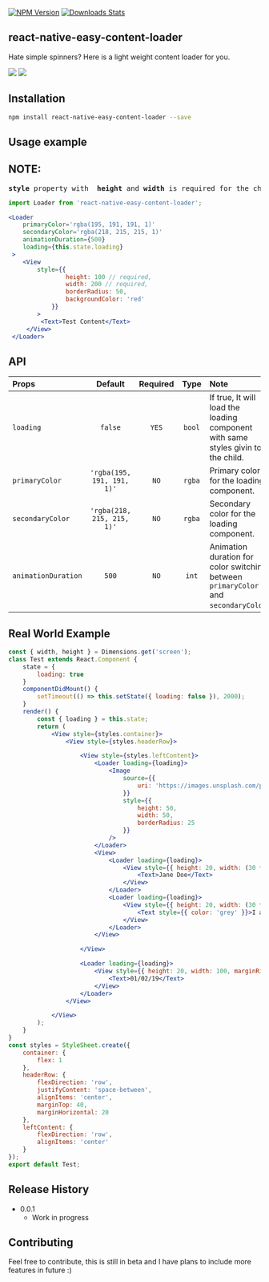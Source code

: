 
[![NPM Version][npm-image]][npm-url]
[![Downloads Stats][npm-downloads]][npm-url]
## react-native-easy-content-loader
Hate simple spinners? Here is a light weight content loader for you.

![](content-loader-gif-2.gif)
![](content-loading-gif-2.gif)

## Installation

```sh
npm install react-native-easy-content-loader --save
```

## Usage example

## NOTE: 
<pre>
<b>style</b> property with  <b>height</b> and <b>width</b> is required for the child component sample
</pre>

```js
import Loader from 'react-native-easy-content-loader';
```

```jsx
<Loader
    primaryColor='rgba(195, 191, 191, 1)'
    secondaryColor='rgba(218, 215, 215, 1)'
    animationDuration={500}
    loading={this.state.loading}
 >
    <View
        style={{
                height: 100 // required,
                width: 200 // required,
                borderRadius: 50,
                backgroundColor: 'red'
            }}
        >
         <Text>Test Content</Text>
     </View>
 </Loader>
```
## API
| Props | Default | Required | Type | Note |
|:---|:---:|:---:|:---:|:------|
| `loading` | `false` | `YES` |  `bool` | If true, It will load the loading component with same styles givin to the child.
| `primaryColor` | `'rgba(195, 191, 191, 1)'` | `NO` | `rgba`  | Primary color for the loading component.
| `secondaryColor` | `'rgba(218, 215, 215, 1)'` | `NO` | `rgba`  | Secondary color for the loading component.
| `animationDuration` | `500` | `NO` | `int`  | Animation duration for color switching between `primaryColor` and `secondaryColor`.

## Real World Example

```jsx
const { width, height } = Dimensions.get('screen');
class Test extends React.Component {
    state = {
        loading: true
    }
    componentDidMount() {
        setTimeout(() => this.setState({ loading: false }), 2000);
    }
    render() {
        const { loading } = this.state;
        return (
            <View style={styles.container}>
                <View style={styles.headerRow}>

                    <View style={styles.leftContent}>
                        <Loader loading={loading}>
                            <Image
                                source={{
                                    uri: 'https://images.unsplash.com/photo-1548600518-98810c895859?ixlib=rb-1.2.1&ixid=eyJhcHBfaWQiOjEyMDd9&auto=format&fit=crop&w=1534&q=80'
                                }}
                                style={{
                                    height: 50,
                                    width: 50,
                                    borderRadius: 25
                                }}
                            />
                        </Loader>
                        <View>
                            <Loader loading={loading}>
                                <View style={{ height: 20, width: (30 * width) / 100, marginLeft: 15 }}>
                                    <Text>Jane Doe</Text>
                                </View>
                            </Loader>
                            <Loader loading={loading}>
                                <View style={{ height: 20, width: (30 * width) / 100, marginLeft: 15, marginTop: 10 }}>
                                    <Text style={{ color: 'grey' }}>I am Jane Doe.</Text>
                                </View>
                            </Loader>
                        </View>

                    </View>

                    <Loader loading={loading}>
                        <View style={{ height: 20, width: 100, marginRight: 15 }}>
                            <Text>01/02/19</Text>
                        </View>
                    </Loader>
                </View>

            </View>
        );
    }
}
const styles = StyleSheet.create({
    container: {
        flex: 1
    },
    headerRow: {
        flexDirection: 'row',
        justifyContent: 'space-between',
        alignItems: 'center',
        marginTop: 40,
        marginHorizontal: 20
    },
    leftContent: {
        flexDirection: 'row',
        alignItems: 'center'
    }
});
export default Test;


```

## Release History

* 0.0.1
    * Work in progress


## Contributing

Feel free to contribute, this is still in beta and I have plans to include more features in future :)

<!-- Markdown link & img dfn's -->
[npm-image]: https://img.shields.io/npm/v/react-native-easy-content-loader.svg
[npm-url]: https://www.npmjs.com/search?q=react-native-easy-content-loader
[npm-downloads]: https://img.shields.io/npm/dm/react-native-easy-content-loader.svg?style=flat-square
